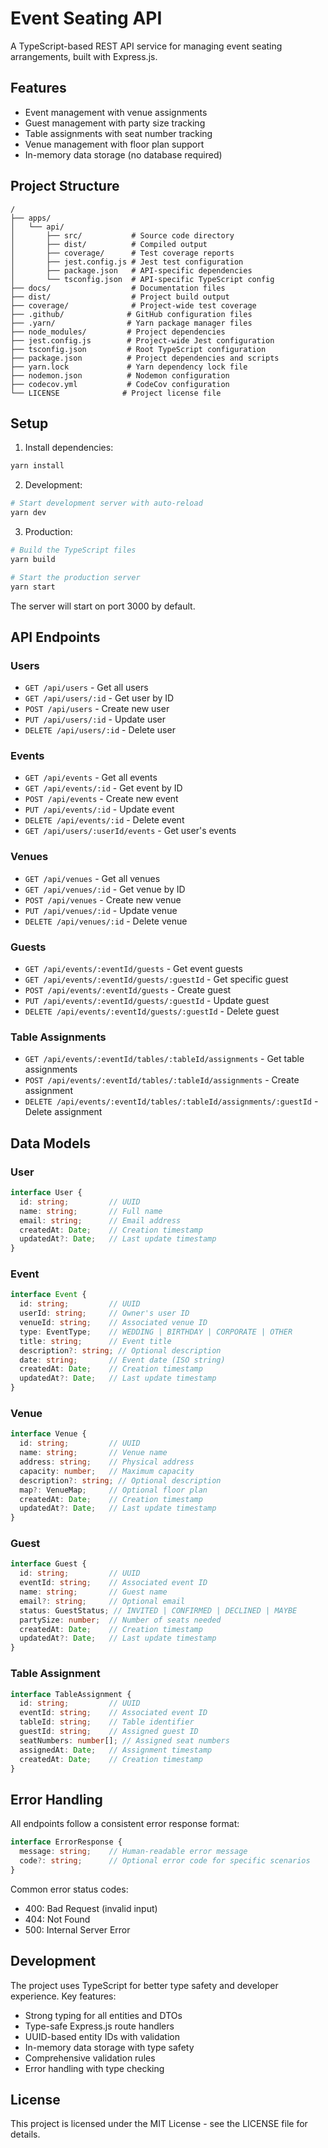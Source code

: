 # Event Seating API

A TypeScript-based REST API service for managing event seating arrangements, built with Express.js.

## Features

- Event management with venue assignments
- Guest management with party size tracking
- Table assignments with seat number tracking
- Venue management with floor plan support
- In-memory data storage (no database required)

## Project Structure

```
/
├── apps/
│   └── api/
│       ├── src/           # Source code directory
│       ├── dist/          # Compiled output
│       ├── coverage/      # Test coverage reports
│       ├── jest.config.js # Jest test configuration
│       ├── package.json   # API-specific dependencies
│       └── tsconfig.json  # API-specific TypeScript config
├── docs/                  # Documentation files
├── dist/                  # Project build output
├── coverage/              # Project-wide test coverage
├── .github/              # GitHub configuration files
├── .yarn/                # Yarn package manager files
├── node_modules/         # Project dependencies
├── jest.config.js        # Project-wide Jest configuration
├── tsconfig.json         # Root TypeScript configuration
├── package.json          # Project dependencies and scripts
├── yarn.lock             # Yarn dependency lock file
├── nodemon.json          # Nodemon configuration
├── codecov.yml           # CodeCov configuration
└── LICENSE              # Project license file
```

## Setup

1. Install dependencies:
```bash
yarn install
```

2. Development:
```bash
# Start development server with auto-reload
yarn dev
```

3. Production:
```bash
# Build the TypeScript files
yarn build

# Start the production server
yarn start
```

The server will start on port 3000 by default.

## API Endpoints

### Users
- `GET /api/users` - Get all users
- `GET /api/users/:id` - Get user by ID
- `POST /api/users` - Create new user
- `PUT /api/users/:id` - Update user
- `DELETE /api/users/:id` - Delete user

### Events
- `GET /api/events` - Get all events
- `GET /api/events/:id` - Get event by ID
- `POST /api/events` - Create new event
- `PUT /api/events/:id` - Update event
- `DELETE /api/events/:id` - Delete event
- `GET /api/users/:userId/events` - Get user's events

### Venues
- `GET /api/venues` - Get all venues
- `GET /api/venues/:id` - Get venue by ID
- `POST /api/venues` - Create new venue
- `PUT /api/venues/:id` - Update venue
- `DELETE /api/venues/:id` - Delete venue

### Guests
- `GET /api/events/:eventId/guests` - Get event guests
- `GET /api/events/:eventId/guests/:guestId` - Get specific guest
- `POST /api/events/:eventId/guests` - Create guest
- `PUT /api/events/:eventId/guests/:guestId` - Update guest
- `DELETE /api/events/:eventId/guests/:guestId` - Delete guest

### Table Assignments
- `GET /api/events/:eventId/tables/:tableId/assignments` - Get table assignments
- `POST /api/events/:eventId/tables/:tableId/assignments` - Create assignment
- `DELETE /api/events/:eventId/tables/:tableId/assignments/:guestId` - Delete assignment

## Data Models

### User
```typescript
interface User {
  id: string;         // UUID
  name: string;       // Full name
  email: string;      // Email address
  createdAt: Date;    // Creation timestamp
  updatedAt?: Date;   // Last update timestamp
}
```

### Event
```typescript
interface Event {
  id: string;         // UUID
  userId: string;     // Owner's user ID
  venueId: string;    // Associated venue ID
  type: EventType;    // WEDDING | BIRTHDAY | CORPORATE | OTHER
  title: string;      // Event title
  description?: string; // Optional description
  date: string;       // Event date (ISO string)
  createdAt: Date;    // Creation timestamp
  updatedAt?: Date;   // Last update timestamp
}
```

### Venue
```typescript
interface Venue {
  id: string;         // UUID
  name: string;       // Venue name
  address: string;    // Physical address
  capacity: number;   // Maximum capacity
  description?: string; // Optional description
  map?: VenueMap;     // Optional floor plan
  createdAt: Date;    // Creation timestamp
  updatedAt?: Date;   // Last update timestamp
}
```

### Guest
```typescript
interface Guest {
  id: string;         // UUID
  eventId: string;    // Associated event ID
  name: string;       // Guest name
  email?: string;     // Optional email
  status: GuestStatus; // INVITED | CONFIRMED | DECLINED | MAYBE
  partySize: number;  // Number of seats needed
  createdAt: Date;    // Creation timestamp
  updatedAt?: Date;   // Last update timestamp
}
```

### Table Assignment
```typescript
interface TableAssignment {
  id: string;         // UUID
  eventId: string;    // Associated event ID
  tableId: string;    // Table identifier
  guestId: string;    // Assigned guest ID
  seatNumbers: number[]; // Assigned seat numbers
  assignedAt: Date;   // Assignment timestamp
  createdAt: Date;    // Creation timestamp
}
```

## Error Handling

All endpoints follow a consistent error response format:

```typescript
interface ErrorResponse {
  message: string;    // Human-readable error message
  code?: string;      // Optional error code for specific scenarios
}
```

Common error status codes:
- 400: Bad Request (invalid input)
- 404: Not Found
- 500: Internal Server Error

## Development

The project uses TypeScript for better type safety and developer experience. Key features:

- Strong typing for all entities and DTOs
- Type-safe Express.js route handlers
- UUID-based entity IDs with validation
- In-memory data storage with type safety
- Comprehensive validation rules
- Error handling with type checking

## License

This project is licensed under the MIT License - see the LICENSE file for details. 